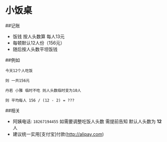 小饭桌
=============




##记账

* 饭钱 按人头数算 每人13元
* 每顿默认12人份（156元）
* 随后按人头数平坦饭钱



##例如

```
今天12个人吃饭 

则 一共156元

丹若 小雅 临时不吃 则人头数临时变为10人

则 平均每人 156 / (12 - 2) = ???

```

##相关

- 阿姨电话: `18267194455` 如需要调整吃饭人头数 需提前告知 默认人头数为 **12** 人
- 建议统一实用[支付宝]付款(http://alipay.com)

